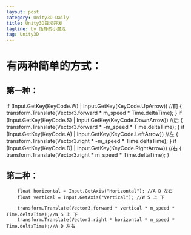 ```yaml
---
layout: post
category: Unity3D-Daily
title: Unity3D日常开发
tagline: by 恬静的小魔龙
tag: Unity3D
---
```


<h1>有两种简单的方式：</h1>

<h2>第一种：</h2>
        if (Input.GetKey(KeyCode.W) | Input.GetKey(KeyCode.UpArrow)) //前
        {
             transform.Translate(Vector3.forward * m_speed * Time.deltaTime);
        }
        if (Input.GetKey(KeyCode.S) | Input.GetKey(KeyCode.DownArrow)) //后
        {
             transform.Translate(Vector3.forward * -m_speed * Time.deltaTime);
        }
        if (Input.GetKey(KeyCode.A) | Input.GetKey(KeyCode.LeftArrow)) //左
        {
             transform.Translate(Vector3.right * -m_speed * Time.deltaTime);
        }
        if (Input.GetKey(KeyCode.D) | Input.GetKey(KeyCode.RightArrow)) //右
        {
             transform.Translate(Vector3.right * m_speed * Time.deltaTime);
        }

<h2>第二种：</h2>

        float horizontal = Input.GetAxis("Horizontal"); //A D 左右
        float vertical = Input.GetAxis("Vertical"); //W S 上 下

        transform.Translate(Vector3.forward * vertical * m_speed * Time.deltaTime);//W S 上 下
        transform.Translate(Vector3.right * horizontal * m_speed * Time.deltaTime);//A D 左右